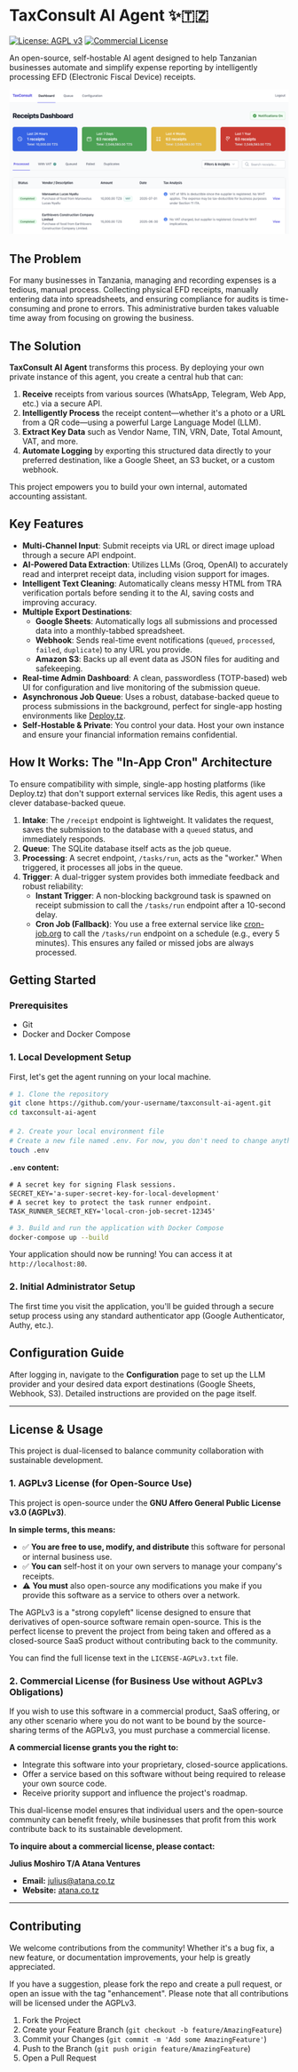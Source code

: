# TaxConsult AI Agent ✨🇹🇿

[![License: AGPL v3](https://img.shields.io/badge/License-AGPL_v3-blue.svg)](https://www.gnu.org/licenses/agpl-3.0)
[![Commercial License](https://img.shields.io/badge/License-Commercial-green.svg)](LICENSE-COMMERCIAL.md)

An open-source, self-hostable AI agent designed to help Tanzanian businesses automate and simplify expense reporting by intelligently processing EFD (Electronic Fiscal Device) receipts.

![TaxConsult AI Agent Dashboard](static/dashboard.png)

## The Problem

For many businesses in Tanzania, managing and recording expenses is a tedious, manual process. Collecting physical EFD receipts, manually entering data into spreadsheets, and ensuring compliance for audits is time-consuming and prone to errors. This administrative burden takes valuable time away from focusing on growing the business.

## The Solution


**TaxConsult AI Agent** transforms this process. By deploying your own private instance of this agent, you create a central hub that can:
1.  **Receive** receipts from various sources (WhatsApp, Telegram, Web App, etc.) via a secure API.
2.  **Intelligently Process** the receipt content—whether it's a photo or a URL from a QR code—using a powerful Large Language Model (LLM).
3.  **Extract Key Data** such as Vendor Name, TIN, VRN, Date, Total Amount, VAT, and more.
4.  **Automate Logging** by exporting this structured data directly to your preferred destination, like a Google Sheet, an S3 bucket, or a custom webhook.

This project empowers you to build your own internal, automated accounting assistant.

## Key Features

-   **Multi-Channel Input**: Submit receipts via URL or direct image upload through a secure API endpoint.
-   **AI-Powered Data Extraction**: Utilizes LLMs (Groq, OpenAI) to accurately read and interpret receipt data, including vision support for images.
-   **Intelligent Text Cleaning**: Automatically cleans messy HTML from TRA verification portals before sending it to the AI, saving costs and improving accuracy.
-   **Multiple Export Destinations**:
    -   **Google Sheets**: Automatically logs all submissions and processed data into a monthly-tabbed spreadsheet.
    -   **Webhook**: Sends real-time event notifications (`queued`, `processed`, `failed`, `duplicate`) to any URL you provide.
    -   **Amazon S3**: Backs up all event data as JSON files for auditing and safekeeping.
-   **Real-time Admin Dashboard**: A clean, passwordless (TOTP-based) web UI for configuration and live monitoring of the submission queue.
-   **Asynchronous Job Queue**: Uses a robust, database-backed queue to process submissions in the background, perfect for single-app hosting environments like [Deploy.tz](https://deploy.tz/).
-   **Self-Hostable & Private**: You control your data. Host your own instance and ensure your financial information remains confidential.

## How It Works: The "In-App Cron" Architecture

To ensure compatibility with simple, single-app hosting platforms (like Deploy.tz) that don't support external services like Redis, this agent uses a clever database-backed queue.

1.  **Intake**: The `/receipt` endpoint is lightweight. It validates the request, saves the submission to the database with a `queued` status, and immediately responds.
2.  **Queue**: The SQLite database itself acts as the job queue.
3.  **Processing**: A secret endpoint, `/tasks/run`, acts as the "worker." When triggered, it processes all jobs in the queue.
4.  **Trigger**: A dual-trigger system provides both immediate feedback and robust reliability:
    -   **Instant Trigger**: A non-blocking background task is spawned on receipt submission to call the `/tasks/run` endpoint after a 10-second delay.
    -   **Cron Job (Fallback)**: You use a free external service like [cron-job.org](https://cron-job.org/) to call the `/tasks/run` endpoint on a schedule (e.g., every 5 minutes). This ensures any failed or missed jobs are always processed.

## Getting Started

### Prerequisites

-   Git
-   Docker and Docker Compose

### 1. Local Development Setup

First, let's get the agent running on your local machine.

```bash
# 1. Clone the repository
git clone https://github.com/your-username/taxconsult-ai-agent.git
cd taxconsult-ai-agent

# 2. Create your local environment file
# Create a new file named .env. For now, you don't need to change anything in it.
touch .env
```

**`.env` content:**
```env
# A secret key for signing Flask sessions.
SECRET_KEY='a-super-secret-key-for-local-development'
# A secret key to protect the task runner endpoint.
TASK_RUNNER_SECRET_KEY='local-cron-job-secret-12345'
```

```bash
# 3. Build and run the application with Docker Compose
docker-compose up --build
```

Your application should now be running! You can access it at `http://localhost:80`.

### 2. Initial Administrator Setup

The first time you visit the application, you'll be guided through a secure setup process using any standard authenticator app (Google Authenticator, Authy, etc.).

## Configuration Guide

After logging in, navigate to the **Configuration** page to set up the LLM provider and your desired data export destinations (Google Sheets, Webhook, S3). Detailed instructions are provided on the page itself.

---

## License & Usage

This project is dual-licensed to balance community collaboration with sustainable development.

### 1. AGPLv3 License (for Open-Source Use)

This project is open-source under the **GNU Affero General Public License v3.0 (AGPLv3)**.

**In simple terms, this means:**
-   ✅ **You are free to use, modify, and distribute** this software for personal or internal business use.
-   ✅ **You can** self-host it on your own servers to manage your company's receipts.
-   ⚠️ **You must** also open-source any modifications you make if you provide this software as a service to others over a network.

The AGPLv3 is a "strong copyleft" license designed to ensure that derivatives of open-source software remain open-source. This is the perfect license to prevent the project from being taken and offered as a closed-source SaaS product without contributing back to the community.

You can find the full license text in the `LICENSE-AGPLv3.txt` file.

### 2. Commercial License (for Business Use without AGPLv3 Obligations)

If you wish to use this software in a commercial product, SaaS offering, or any other scenario where you do not want to be bound by the source-sharing terms of the AGPLv3, you must purchase a commercial license.

**A commercial license grants you the right to:**
-   Integrate this software into your proprietary, closed-source applications.
-   Offer a service based on this software without being required to release your own source code.
-   Receive priority support and influence the project's roadmap.

This dual-license model ensures that individual users and the open-source community can benefit freely, while businesses that profit from this work contribute back to its sustainable development.

**To inquire about a commercial license, please contact:**

**Julius Moshiro T/A Atana Ventures**
- **Email:** [julius@atana.co.tz](mailto:julius@atana.co.tz)
- **Website:** [atana.co.tz](https://atana.co.tz)

---

## Contributing

We welcome contributions from the community! Whether it's a bug fix, a new feature, or documentation improvements, your help is greatly appreciated.

If you have a suggestion, please fork the repo and create a pull request, or open an issue with the tag "enhancement". Please note that all contributions will be licensed under the AGPLv3.

1.  Fork the Project
2.  Create your Feature Branch (`git checkout -b feature/AmazingFeature`)
3.  Commit your Changes (`git commit -m 'Add some AmazingFeature'`)
4.  Push to the Branch (`git push origin feature/AmazingFeature`)
5.  Open a Pull Request
